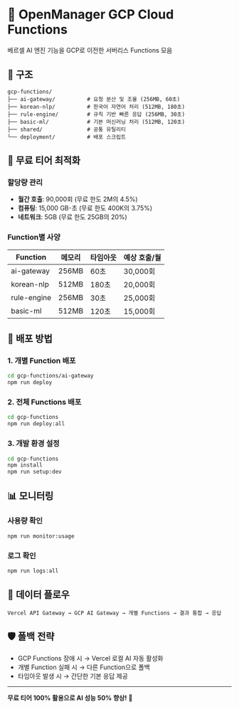 # 🚀 OpenManager GCP Cloud Functions

베르셀 AI 엔진 기능을 GCP로 이전한 서버리스 Functions 모음

## 📁 구조

```
gcp-functions/
├── ai-gateway/          # 요청 분산 및 조율 (256MB, 60초)
├── korean-nlp/          # 한국어 자연어 처리 (512MB, 180초)
├── rule-engine/         # 규칙 기반 빠른 응답 (256MB, 30초)
├── basic-ml/            # 기본 머신러닝 처리 (512MB, 120초)
├── shared/              # 공통 유틸리티
└── deployment/          # 배포 스크립트
```

## 🎯 무료 티어 최적화

### 할당량 관리

- **월간 호출**: 90,000회 (무료 한도 2M의 4.5%)
- **컴퓨팅**: 15,000 GB-초 (무료 한도 400K의 3.75%)
- **네트워크**: 5GB (무료 한도 25GB의 20%)

### Function별 사양

| Function    | 메모리 | 타임아웃 | 예상 호출/월 |
| ----------- | ------ | -------- | ------------ |
| ai-gateway  | 256MB  | 60초     | 30,000회     |
| korean-nlp  | 512MB  | 180초    | 20,000회     |
| rule-engine | 256MB  | 30초     | 25,000회     |
| basic-ml    | 512MB  | 120초    | 15,000회     |

## 🔧 배포 방법

### 1. 개별 Function 배포

```bash
cd gcp-functions/ai-gateway
npm run deploy
```

### 2. 전체 Functions 배포

```bash
cd gcp-functions
npm run deploy:all
```

### 3. 개발 환경 설정

```bash
cd gcp-functions
npm install
npm run setup:dev
```

## 📊 모니터링

### 사용량 확인

```bash
npm run monitor:usage
```

### 로그 확인

```bash
npm run logs:all
```

## 🔄 데이터 플로우

```
Vercel API Gateway → GCP AI Gateway → 개별 Functions → 결과 통합 → 응답
```

## 🛡️ 폴백 전략

- GCP Functions 장애 시 → Vercel 로컬 AI 자동 활성화
- 개별 Function 실패 시 → 다른 Function으로 폴백
- 타임아웃 발생 시 → 간단한 기본 응답 제공

---

**무료 티어 100% 활용으로 AI 성능 50% 향상!** 🎉
